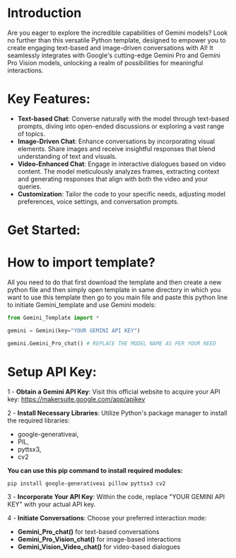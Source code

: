 # Introduction

Are you eager to explore the incredible capabilities of Gemini models? Look no further than this versatile Python template, designed to empower you to create engaging text-based and image-driven conversations with AI! It seamlessly integrates with Google's cutting-edge Gemini Pro and Gemini Pro Vision models, unlocking a realm of possibilities for meaningful interactions.

# Key Features:

- **Text-based Chat**: Converse naturally with the model through text-based prompts, diving into open-ended discussions or exploring a vast range of topics.
- **Image-Driven Chat**: Enhance conversations by incorporating visual elements. Share images and receive insightful responses that blend understanding of text and visuals.
- **Video-Enhanced Chat**: Engage in interactive dialogues based on video content. The model meticulously analyzes frames, extracting context and generating responses that align with both the video and your queries.
- **Customization**: Tailor the code to your specific needs, adjusting model preferences, voice settings, and conversation prompts.

# Get Started:

# How to import template?

All you need to do that first download the template and then create a new python file and then simply open template in same directory in which you want to use this template then go to you main file and paste this python line to initiate Gemini_template and use Gemini models:
```Python
from Gemini_Template import *

gemini = Gemini(key="YOUR GEMINI API KEY")

gemini.Gemini_Pro_chat() # REPLACE THE MODEL NAME AS PER YOUR NEED
```
# Setup API Key:

1 - **Obtain a Gemini API Key**: Visit this official website to acquire your API key: https://makersuite.google.com/app/apikey

2 - **Install Necessary Libraries**: Utilize Python's package manager to install the required libraries: 

- google-generativeai, 
- PIL,
- pyttsx3,
- cv2

**You can use this pip command to install required modules:**
```bash
pip install google-generativeai pillow pyttsx3 cv2
```

3 - **Incorporate Your API Key**: Within the code, replace "YOUR GEMINI API KEY" with your actual API key.

4 - **Initiate Conversations**: Choose your preferred interaction mode:

- **Gemini_Pro_chat()** for text-based conversations
- **Gemini_Pro_Vision_chat()** for image-based interactions
- **Gemini_Vision_Video_chat()** for video-based dialogues

